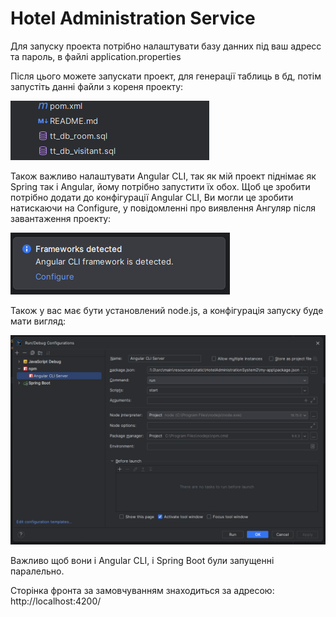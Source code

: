 # Hotel Administration Service

Для запуску проекта потрібно налаштувати базу данних під ваш адресс та пароль, в файлі application.properties

Після цього можете запускати проект, для генерації таблиць в бд, потім запустіть данні файли з кореня проекту: 

![Alt text](image-1.png)

Також важливо налаштувати Angular CLI, так як мій проект піднімає як Spring так і Angular, йому потрібно запустити їх обох. Щоб це зробити потрібно додати до конфігурації Angular CLI, Ви могли це зробити натискаючи на Configure, у повідомленні про виявлення Ангуляр після завантаження проекту:

![Alt text](image.png)

Також у вас має бути установлений node.js, а конфігурація запуску буде мати вигляд:

![Alt text](image-2.png)

Важливо щоб вони і Angular CLI, i Spring Boot були запущенні паралельно. 

Сторінка фронта за замовчуванням знаходиться за адресою:
http://localhost:4200/
